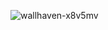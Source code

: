 ![wallhaven-x8v5mv](https://github.com/user-attachments/assets/253433f7-5d10-4d14-a263-7a4e1236a959)
